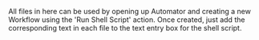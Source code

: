 All files in here can be used by opening up Automator and creating a new Workflow using the 'Run Shell Script' action. Once created, just add the corresponding text in each file to the text entry box for the shell script.
